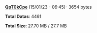 [**QpT0kCpe**](/data/QpT0kCpe.txt) (15/01/23 - 06:45)- 3654 bytes

**Total Datas**: 4461

**Total Size**: 27.70 MB / 27.7 MB